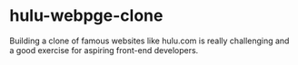 # hulu-webpge-clone
Building a clone of famous websites like hulu.com is really challenging and a good exercise for aspiring front-end developers.
